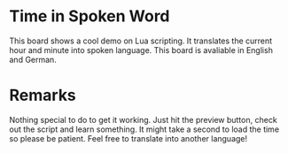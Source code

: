 # Time in Spoken Word
This board shows a cool demo on Lua scripting. It translates the current hour and minute into spoken language. This board is avaliable in English and German.

# Remarks
Nothing special to do to get it working. Just hit the preview button, check out the script and learn something. It might take a second to load the time so please
be patient. Feel free to translate into another language!
